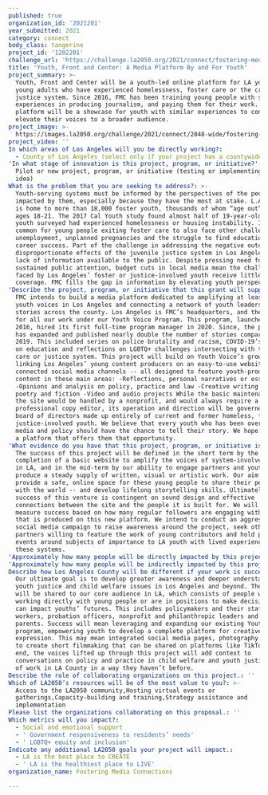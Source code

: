 ```yaml
---
published: true
organization_id: '2021201'
year_submitted: 2021
category: connect
body_class: tangerine
project_id: '1202201'
challenge_url: 'https://challenge.la2050.org/2021/connect/fostering-media-connections/'
title: 'Youth, Front and Center: A Media Platform By and For Youth'
project_summary: >-
  Youth, Front and Center will be a youth-led online platform for LA youth and
  young adults who have experienced homelessness, foster care or the criminal
  justice system. Since 2016, FMC has been training young people with such
  experiences in producing journalism, and paying them for their work. This
  platform will be a showcase for youth with similar experiences to connect and
  elevate their voices to a broader audience.
project_image: >-
  https://images.la2050.org/challenge/2021/connect/2048-wide/fostering-media-connections.jpg
project_video: ''
In which areas of Los Angeles will you be directly working?:
  - County of Los Angeles (select only if your project has a countywide benefit)
'In what stage of innovation is this project, program, or initiative?': >-
  Pilot or new project, program, or initiative (testing or implementing a new
  idea)
What is the problem that you are seeking to address?: >-
  Youth-serving systems must be informed by the perspectives of the people most
  impacted by them, especially because they have the most at stake. L.A. County
  is home to more than 18,000 foster youth, thousands of whom “age out” between
  ages 18-21. The 2017 Cal Youth study found almost half of 19-year-old foster
  youth surveyed had experienced homelessness or housing instability. It is
  common for young people exiting foster care to also face other challenges like
  unemployment, unplanned pregnancies and the struggle to find educational and
  career success. Part of the challenge in addressing the negative outcomes and
  disproportionate effects of the juvenile justice system in Los Angeles is the
  lack of information available to the public. Despite pressing need for
  sustained public attention, budget cuts in local media mean the challenges
  faced by Los Angeles’ foster or justice-involved youth receive little
  coverage. FMC fills the gap in information by elevating youth perspectives.
'Describe the project, program, or initiative that this grant will support to address the problem identified.': >-
  FMC intends to build a media platform dedicated to amplifying at least 60
  youth voices in Los Angeles and connecting a network of youth leaders and
  stories across the county. Los Angeles is FMC’s headquarters, and the center
  for all our work under our Youth Voice Program. This program, launched in
  2016, hired its first full-time program manager in 2020. Since, the program
  has expanded and published nearly double the number of stories compared to
  2019. This included series on police brutality and racism, COVID-19’s impact
  on education and reflections on LGBTQ+ challenges intersecting with the foster
  care or justice system. This project will build on Youth Voice’s growth by
  linking Los Angeles’ young content producers on an easy-to-use website and
  connected social media channels -- all designed to feature youth-produced
  content in these main areas: -Reflections, personal narratives or essays
  -Opinions and analysis on policy, practice and law -Creative writing such as
  poetry and fiction -Video and audio projects While the basic maintenance of
  the site would be handled by a nonprofit, and would always require a
  professional copy editor, its operation and direction will be governed by a
  board of directors made up entirely of current and former homeless, foster or
  justice-involved youth. We believe that every youth who has been overlooked by
  media and policy should have the chance to tell their story. We hope to build
  a platform that offers them that opportunity.
'What evidence do you have that this project, program, or initiative is or will be successful, and how will you define and measure success?': >-
  The success of this project will be defined in the short term by the
  completion of a basic website to amplify the voices of system-involved youth
  in LA, and in the mid-term by our ability to engage partners and youth to
  produce a steady supply of written, visual or artistic work. Our aim is to
  provide a safe, online space for these young people to share their perspective
  with the world -- and develop lifelong storytelling skills. Ultimately, the
  success of this venture is contingent on sound design and effective
  connections between the site and the people it is built for. We will also
  measure success based on how many regular followers are engaging with the work
  that is produced on this new platform. We intend to conduct an aggressive
  social media campaign to raise awareness around the project, seek other media
  partners willing to feature the work of young contributors and hold public
  events around subjects of importance to LA youth with lived experience in
  these systems.
'Approximately how many people will be directly impacted by this project, program, or initiative?': '60'
'Approximately how many people will be indirectly impacted by this project, program, or initiative?': '3000'
Describe how Los Angeles County will be different if your work is successful.: >-
  Our ultimate goal is to develop greater awareness and deeper understanding of
  youth justice and child welfare issues in Los Angeles and beyond. The project
  will be shared to our core audience in LA, which consists of people who are
  working directly with young people or are in positions to make decisions that
  can impact youths’ futures. This includes policymakers and their staff, social
  workers, probation officers, nonprofit and philanthropic leaders and foster
  parents. Success will mean leveraging and expanding our existing Youth Voice
  program, empowering youth to develop a complete platform for creative
  expression. This may mean integrated social media pages, photography or places
  to create short filmmaking that can be shared on platforms like TikTok. In the
  end, the voices lifted up through this project will add context to
  conversations on policy and practice in child welfare and youth justice areas
  of work in LA County in a way they haven’t before.
Describe the role of collaborating organizations on this project.: ''
Which of LA2050’s resources will be of the most value to you?: >-
  Access to the LA2050 community,Hosting virtual events or
  gatherings,Capacity-building and training,Strategy assistance and
  implementation
Please list the organizations collaborating on this proposal.: ''
Which metrics will you impact?:
  - Social and emotional support
  - ' Government responsiveness to residents’ needs'
  - ' LGBTQ+ equity and inclusion'
Indicate any additional LA2050 goals your project will impact.:
  - LA is the best place to CREATE
  - ' LA is the healthiest place to LIVE'
organization_name: Fostering Media Connections

---
```


